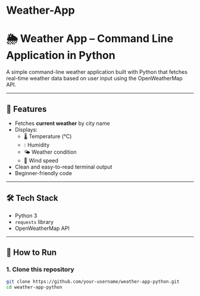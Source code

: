 # Weather-App
# 🌦️ Weather App – Command Line Application in Python

A simple command-line weather application built with Python that fetches real-time weather data based on user input using the OpenWeatherMap API.

---

## 📌 Features
- Fetches **current weather** by city name
- Displays:
  - 🌡️ Temperature (°C)
  - 💧 Humidity
  - 🌤️ Weather condition
  - 💨 Wind speed
- Clean and easy-to-read terminal output
- Beginner-friendly code

---

## 🛠️ Tech Stack
- Python 3
- `requests` library
- OpenWeatherMap API

---

## 🚀 How to Run

### 1. Clone this repository
```bash
git clone https://github.com/your-username/weather-app-python.git
cd weather-app-python
